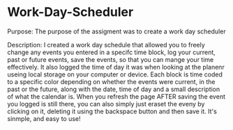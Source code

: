 # Work-Day-Scheduler
Purpose: The purpose of the assigment was to create a work day scheduler 

Description: I created a work day schedule that allowed you to freely change any events you entered in a specifc time block, log your current, past or future events, save the events, so that you can mange your time effectively. It also logged the time of day it was when looking at the planenr useing local storage on your computer or device. Each block is time coded to a specific color depending on whether the events were current, in the past or the future, along with the date, time of day and a small description of what the calendar is. When you refresh the page AFTER saving the event you logged is still there, you can also simply just eraset the eveny by clicking on it, deleting it using the backspace button and then save it. It's sinmple, and easy to use!
